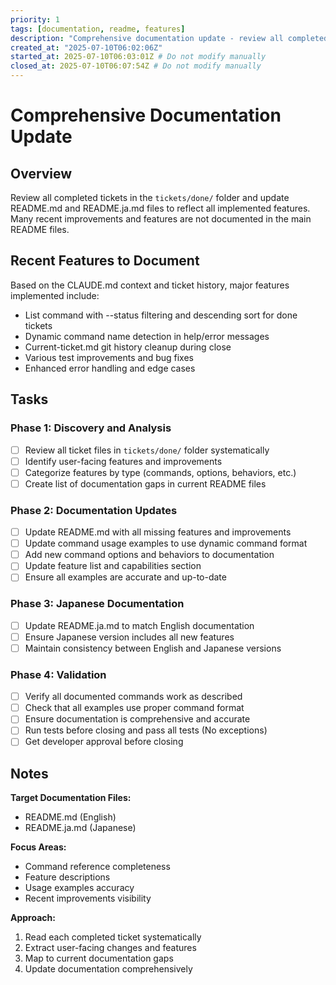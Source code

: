 ```yaml
---
priority: 1
tags: [documentation, readme, features]
description: "Comprehensive documentation update - review all completed tickets and update README files"
created_at: "2025-07-10T06:02:06Z"
started_at: 2025-07-10T06:03:01Z # Do not modify manually
closed_at: 2025-07-10T06:07:54Z # Do not modify manually
---
```


# Comprehensive Documentation Update

## Overview

Review all completed tickets in the `tickets/done/` folder and update README.md and README.ja.md files to reflect all implemented features. Many recent improvements and features are not documented in the main README files.

## Recent Features to Document

Based on the CLAUDE.md context and ticket history, major features implemented include:
- List command with --status filtering and descending sort for done tickets
- Dynamic command name detection in help/error messages  
- Current-ticket.md git history cleanup during close
- Various test improvements and bug fixes
- Enhanced error handling and edge cases

## Tasks

### Phase 1: Discovery and Analysis
- [ ] Review all ticket files in `tickets/done/` folder systematically
- [ ] Identify user-facing features and improvements
- [ ] Categorize features by type (commands, options, behaviors, etc.)
- [ ] Create list of documentation gaps in current README files

### Phase 2: Documentation Updates
- [ ] Update README.md with all missing features and improvements
- [ ] Update command usage examples to use dynamic command format
- [ ] Add new command options and behaviors to documentation
- [ ] Update feature list and capabilities section
- [ ] Ensure all examples are accurate and up-to-date

### Phase 3: Japanese Documentation
- [ ] Update README.ja.md to match English documentation
- [ ] Ensure Japanese version includes all new features
- [ ] Maintain consistency between English and Japanese versions

### Phase 4: Validation
- [ ] Verify all documented commands work as described
- [ ] Check that all examples use proper command format
- [ ] Ensure documentation is comprehensive and accurate
- [ ] Run tests before closing and pass all tests (No exceptions)
- [ ] Get developer approval before closing

## Notes

**Target Documentation Files:**
- README.md (English)
- README.ja.md (Japanese)

**Focus Areas:**
- Command reference completeness
- Feature descriptions
- Usage examples accuracy
- Recent improvements visibility

**Approach:**
1. Read each completed ticket systematically
2. Extract user-facing changes and features
3. Map to current documentation gaps
4. Update documentation comprehensively
